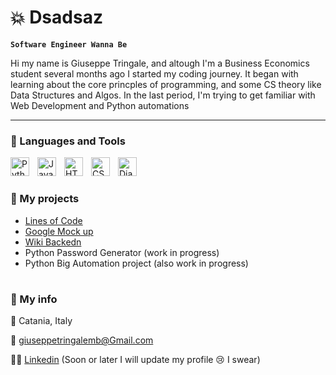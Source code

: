 # 💥 Dsadsaz

**`Software Engineer Wanna Be`**

Hi my name is Giuseppe Tringale, and altough I'm a Business Economics student several months ago I started my coding journey. It began with learning about the core princples of programming, and some CS theory like Data Structures and Algos. In the last period, I'm trying to get familiar with Web Development and Python automations


---

### 🧰 Languages and Tools

<img align="left" alt="Python" width="30px" style="padding-right:10px;" src="https://cdn.jsdelivr.net/gh/devicons/devicon/icons/python/python-plain.svg" />
<img align="left" alt="Java" width="30px" style="padding-right:10px;" src="https://cdn.jsdelivr.net/gh/devicons/devicon/icons/java/java-original.svg"/>
<img align="left" alt="HTML" width="30px" style="padding-right:10px;" src="https://cdn.jsdelivr.net/gh/devicons/devicon/icons/html5/html5-plain.svg" />
<img align="left" alt="CSS" width="30px" style="padding-right:10px;" src="https://cdn.jsdelivr.net/gh/devicons/devicon/icons/css3/css3-plain.svg" />
<img align="left" alt="Django" width="30px" style="padding-right:10px;" src="https://cdn.jsdelivr.net/gh/devicons/devicon/icons/django/django-plain.svg"/>
     


<br />

#

### 📕 My projects

- [Lines of Code](https://github.com/dsadsaz/Lines-of-code)
- [Google Mock up](https://github.com/dsadsaz/Google-Mock-up) 
- [Wiki Backedn](https://github.com/dsadsaz/Wiki-Backend) 
- Python Password Generator (work in progress) 
- Python Big Automation project (also work in progress)
          

#

### 📱 My info

📍  Catania, Italy

📮 giuseppetringalemb@Gmail.com

🧑‍💼 [Linkedin](https://www.linkedin.com/in/giuseppe-tringale-3462b4172/) (Soon or later I will update my profile 😢 I swear) 

#


